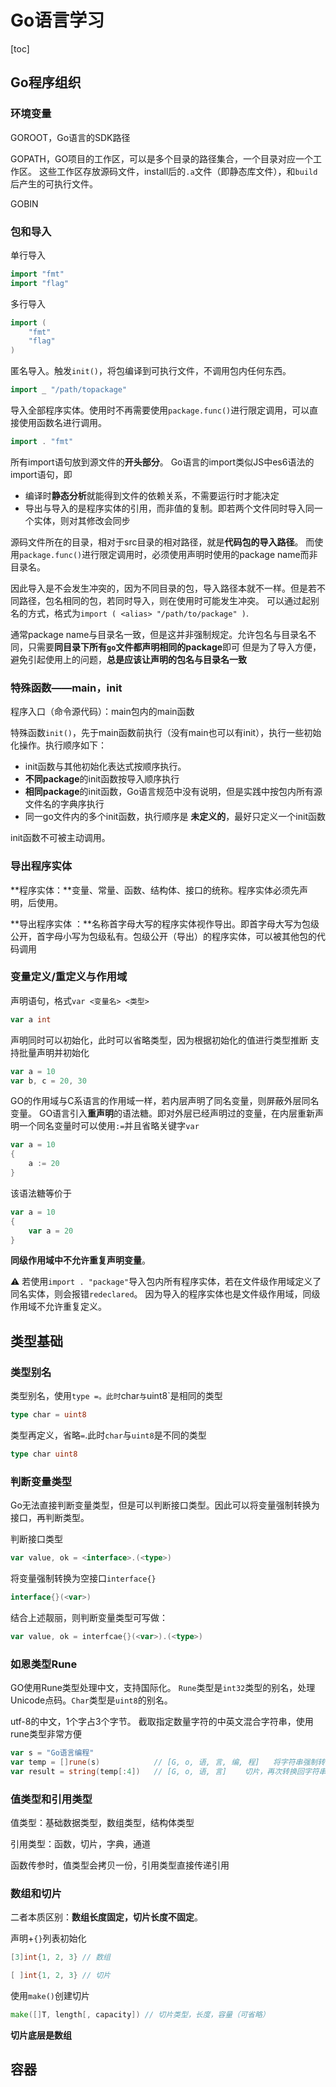 # Go语言学习

[toc]
## Go程序组织
### 环境变量
GOROOT，Go语言的SDK路径

GOPATH，GO项目的工作区，可以是多个目录的路径集合，一个目录对应一个工作区。
这些工作区存放源码文件，install后的`.a`文件（即静态库文件），和`build`后产生的可执行文件。

GOBIN

### 包和导入

单行导入
``` go
import "fmt"
import "flag"
```

多行导入
``` go 
import (
    "fmt"
    "flag"
)
```

匿名导入。触发`init()`，将包编译到可执行文件，不调用包内任何东西。
``` go
import _ "/path/topackage"
```

导入全部程序实体。使用时不再需要使用`package.func()`进行限定调用，可以直接使用函数名进行调用。
``` go
import . "fmt"
```

所有import语句放到源文件的**开头部分**。
Go语言的import类似JS中es6语法的import语句，即
* 编译时**静态分析**就能得到文件的依赖关系，不需要运行时才能决定
* 导出与导入的是程序实体的引用，而非值的复制。即若两个文件同时导入同一个实体，则对其修改会同步

源码文件所在的目录，相对于src目录的相对路径，就是**代码包的导入路径**。
而使用`package.func()`进行限定调用时，必须使用声明时使用的package name而非目录名。

因此导入是不会发生冲突的，因为不同目录的包，导入路径本就不一样。但是若不同路径，包名相同的包，若同时导入，则在使用时可能发生冲突。
可以通过起别名的方式，格式为`import ( <alias> "/path/to/package" )`.


通常package name与目录名一致，但是这并非强制规定。允许包名与目录名不同，只需要**同目录下所有`go`文件都声明相同的package**即可
但是为了导入方便，避免引起使用上的问题，**总是应该让声明的包名与目录名一致**

### 特殊函数——main，init

程序入口（命令源代码）：main包内的main函数

特殊函数`init()`，先于main函数前执行（没有main也可以有init），执行一些初始化操作。执行顺序如下：
* init函数与其他初始化表达式按顺序执行。 
* **不同package**的init函数按导入顺序执行
* **相同package**的init函数，Go语言规范中没有说明，但是实践中按包内所有源文件名的字典序执行
* 同一go文件内的多个init函数，执行顺序是 **未定义的**，最好只定义一个init函数

init函数不可被主动调用。

### 导出程序实体

**程序实体：**变量、常量、函数、结构体、接口的统称。程序实体必须先声明，后使用。

**导出程序实体 ：**名称首字母大写的程序实体视作导出。即首字母大写为包级公开，首字母小写为包级私有。包级公开（导出）的程序实体，可以被其他包的代码调用


### 变量定义/重定义与作用域

声明语句，格式`var <变量名> <类型>`
```go
var a int
```

声明同时可以初始化，此时可以省略类型，因为根据初始化的值进行类型推断
支持批量声明并初始化
```go
var a = 10
var b, c = 20, 30
```

GO的作用域与C系语言的作用域一样，若内层声明了同名变量，则屏蔽外层同名变量。
GO语言引入**重声明**的语法糖。即对外层已经声明过的变量，在内层重新声明一个同名变量时可以使用`:=`并且省略关键字`var`
```go
var a = 10
{
    a := 20
}
```
该语法糖等价于
```go
var a = 10
{
    var a = 20
}
```

**同级作用域中不允许重复声明变量**。

:warning: 若使用`import . "package"`导入包内所有程序实体，若在文件级作用域定义了同名实体，则会报错`redeclared`。
因为导入的程序实体也是文件级作用域，同级作用域不允许重复定义。

## 类型基础
### 类型别名

类型别名，使用`type =。此时`char`与`uint8`是相同的类型
```go
type char = uint8
```

类型再定义，省略`=`.此时`char`与`uint8`是不同的类型
```go
type char uint8
```

### 判断变量类型

Go无法直接判断变量类型，但是可以判断接口类型。因此可以将变量强制转换为接口，再判断类型。

判断接口类型
```go
var value, ok = <interface>.(<type>)
```

将变量强制转换为空接口`interface{}`
```go
interface{}(<var>)
```

结合上述靓丽，则判断变量类型可写做：
```go
var value, ok = interfcae{}(<var>).(<type>)
```

### 如恩类型Rune

GO使用Rune类型处理中文，支持国际化。
`Rune`类型是`int32`类型的别名，处理Unicode点码。`Char`类型是`uint8`的别名。

utf-8的中文，1个字占3个字节。
截取指定数量字符的中英文混合字符串，使用rune类型非常方便
```go
var s = "Go语言编程"
var temp = []rune(s)            // [G, o, 语, 言, 编, 程]   将字符串强制转换为rune数组
var result = string(temp[:4])   // [G, o, 语, 言]    切片，再次转换回字符串类型         
```

### 值类型和引用类型

值类型：基础数据类型，数组类型，结构体类型

引用类型：函数，切片，字典，通道

函数传参时，值类型会拷贝一份，引用类型直接传递引用

### 数组和切片

二者本质区别：**数组长度固定，切片长度不固定**。

声明+`{}`列表初始化
```go
[3]int{1, 2, 3} // 数组

[ ]int{1, 2, 3} // 切片
```

使用`make()`创建切片
```go
make([]T, length[, capacity]) // 切片类型，长度，容量（可省略）
```

**切片底层是数组**


## 容器



















